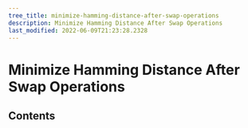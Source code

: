 ```yaml
---
tree_title: minimize-hamming-distance-after-swap-operations
description: Minimize Hamming Distance After Swap Operations
last_modified: 2022-06-09T21:23:28.2328
---
```


# Minimize Hamming Distance After Swap Operations

## Contents
